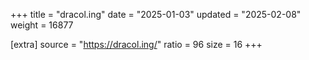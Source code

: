 +++
title = "dracol.ing"
date = "2025-01-03"
updated = "2025-02-08"
weight = 16877

[extra]
source = "https://dracol.ing/"
ratio = 96
size = 16
+++
